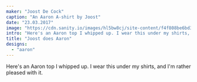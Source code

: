 ```yaml
---
maker: "Joost De Cock"
caption: "An Aaron A-shirt by Joost"
date: "23.03.2017"
image: "https://cdn.sanity.io/images/hl5bw8cj/site-content/f4f808be6bd3b6f7dd33c4da10e7dd81a8a89df8-2048x1365.jpg"
intro: "Here's an Aaron top I whipped up. I wear this under my shirts, and I'm rather pleased with it."
title: "Joost does Aaron"
designs:
  - "aaron"
---
```


Here's an Aaron top I whipped up. I wear this under my shirts, and I'm rather pleased with it.

